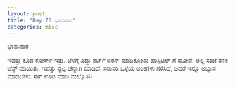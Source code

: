 ```yaml
---
layout: post
title: "Day 78 ಭಾನುವಾರ"
categories: misc
---
```


ಭಾನುವಾರ

ಇವತ್ತು ಕೂಡ ಕೋರ್ಸ್ ಇತ್ತು. ಬೆಳಗ್ಗೆ ಎದ್ದು ಶರ್ಟ್ ಐರನ್ ಮಾಡಿಕೊಂಡು ಹಾಸ್ಪಿಟಲ್ ಗೆ ಹೋದೆ. ಅಲ್ಲಿ ಸಂಜೆ ತನಕ ಟೆಸ್ಟ್ ನಡಿಯಿತು. ಇವತ್ತು ಸ್ವಲ್ಪ ಚೆನ್ನಾಗಿ ಮಾಡಿದೆ. ಸರಾಸರಿ ಒಳ್ಳೆಯ ಅಂಕಗಳು ಗಳಿಸಿದೆ, ಆದರೆ ಇನ್ನೂ ಅಭ್ಯಾಸ ಮಾಡಬೇಕು.
ಈಗ ಊಟ ಮಾಡಿ ಮಲ್ಕೊತಿನಿ
